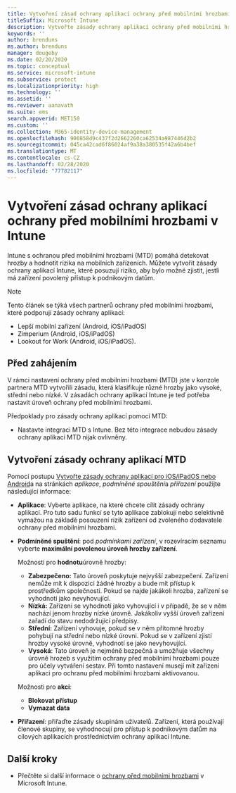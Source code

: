 ```yaml
---
title: Vytvoření zásad ochrany aplikací ochrany před mobilními hrozbami (MTD) v Intune
titleSuffix: Microsoft Intune
description: Vytvořte zásady ochrany aplikací ochrany před mobilními hrozbami (MTD) pomocí Microsoft Intune.
keywords: ''
author: brenduns
ms.author: brenduns
manager: dougeby
ms.date: 02/20/2020
ms.topic: conceptual
ms.service: microsoft-intune
ms.subservice: protect
ms.localizationpriority: high
ms.technology: ''
ms.assetid: ''
ms.reviewer: aanavath
ms.suite: ems
search.appverid: MET150
ms.custom: ''
ms.collection: M365-identity-device-management
ms.openlocfilehash: 900858d9c437f2d2662260ca62534a987446d2b2
ms.sourcegitcommit: 045ca42cad6f86024af9a38a380535f42a6b4bef
ms.translationtype: MT
ms.contentlocale: cs-CZ
ms.lasthandoff: 02/28/2020
ms.locfileid: "77782117"
---
```

# <a name="create-mobile-threat-defense-app-protection-policy-with-intune"></a>Vytvoření zásad ochrany aplikací ochrany před mobilními hrozbami v Intune

Intune s ochranou před mobilními hrozbami (MTD) pomáhá detekovat hrozby a hodnotit rizika na mobilních zařízeních. Můžete vytvořit zásady ochrany aplikací Intune, které posuzují riziko, aby bylo možné zjistit, jestli má zařízení povolený přístup k podnikovým datům.

> [!NOTE]
> Tento článek se týká všech partnerů ochrany před mobilními hrozbami, které podporují zásady ochrany aplikací:
>
> - Lepší mobilní zařízení (Android, iOS/iPadOS)
> - Zimperium (Android, iOS/iPadOS)
> - Lookout for Work (Android, iOS/iPadOS).

## <a name="before-you-begin"></a>Před zahájením

V rámci nastavení ochrany před mobilními hrozbami (MTD) jste v konzole partnera MTD vytvořili zásadu, která klasifikuje různé hrozby jako vysoké, střední nebo nízké. V zásadách ochrany aplikací Intune je teď potřeba nastavit úroveň ochrany před mobilními hrozbami.

Předpoklady pro zásady ochrany aplikací pomocí MTD:

- Nastavte integraci MTD s Intune. Bez této integrace nebudou zásady ochrany aplikací MTD nijak ovlivněny.

## <a name="to-create-an-mtd-app-protection-policy"></a>Vytvoření zásady ochrany aplikací MTD

Pomocí postupu [Vytvořte zásady ochrany aplikací pro iOS/iPadOS nebo Android](../apps/app-protection-policies.md#app-protection-policies-for-iosipados-and-android-apps)a na stránkách *aplikace*, *podmíněné spouštění*a *přiřazení* použijte následující informace:

- **Aplikace**: Vyberte aplikace, na které chcete cílit zásady ochrany aplikací. Pro tuto sadu funkcí se tyto aplikace zablokují nebo selektivně vymažou na základě posouzení rizik zařízení od zvoleného dodavatele ochrany před mobilními hrozbami.
- **Podmíněné spuštění**: pod *podmínkami zařízení*, v rozevíracím seznamu vyberte **maximální povolenou úroveň hrozby zařízení**.

  Možnosti pro **hodnotu**úrovně hrozby:

  - **Zabezpečeno:** Tato úroveň poskytuje nejvyšší zabezpečení. Zařízení nemůže mít k dispozici žádné hrozby a bude mít přístup k prostředkům společnosti. Pokud se najde jakákoli hrozba, zařízení se vyhodnotí jako nevyhovující.
  - **Nízká:** Zařízení se vyhodnotí jako vyhovující i v případě, že se v něm nachází jenom hrozby nízké úrovně. Jakákoliv vyšší úroveň zařízení zařadí do stavu nedodržující předpisy.
  - **Střední:** Zařízení vyhovuje, pokud se v něm přítomné hrozby pohybují na střední nebo nízké úrovni. Pokud se v zařízení zjistí hrozby vysoké úrovně, vyhodnotí se jako nevyhovující.
  - **Vysoká**: Tato úroveň je nejméně bezpečná a umožňuje všechny úrovně hrozeb s využitím ochrany před mobilními hrozbami pouze pro účely vytváření sestav. Při tomto nastavení musejí mít zařízení aplikaci pro ochranu před mobilními hrozbami aktivovanou.

  Možnosti pro **akci**:

  - **Blokovat přístup**
  - **Vymazat data**

- **Přiřazení**: přiřaďte zásady skupinám uživatelů.  Zařízení, která používají členové skupiny, se vyhodnocují pro přístup k podnikovým datům na cílových aplikacích prostřednictvím ochrany aplikací Intune.

## <a name="next-steps"></a>Další kroky

- Přečtěte si další informace o [ochrany před mobilními hrozbami](~/protect/mobile-threat-defense.md) v Microsoft Intune.
